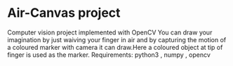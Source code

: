 # Air-Canvas project
Computer vision project implemented with OpenCV
You can draw your imagination by just waiving your finger in air and by capturing the motion of a coloured marker with camera it can draw.Here a coloured object at tip of finger is used as the marker.
Requirements: python3 , numpy , opencv 
